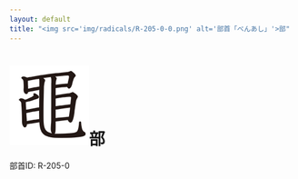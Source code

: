 ```yaml
---
layout: default
title: "<img src='img/radicals/R-205-0-0.png' alt='部首「べんあし」'>部"  # glyphをタイトルに使用
---
```


# <img src='img/radicals/R-205-0-0.png' alt='部首「べんあし」'>部
部首ID: R-205-0
